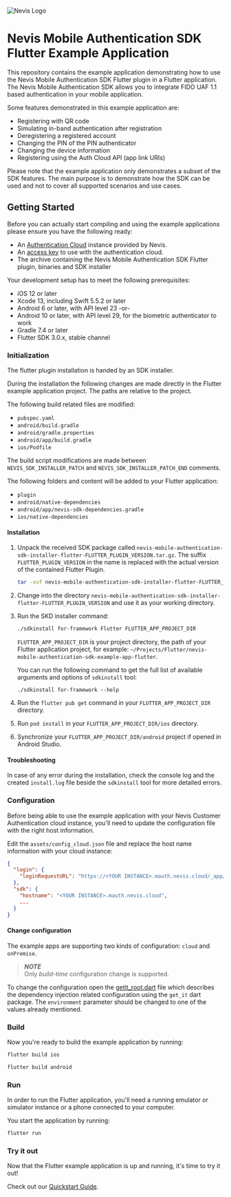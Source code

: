 ![Nevis Logo](https://www.nevis.net/hubfs/Nevis/images/logotype.svg)

# Nevis Mobile Authentication SDK Flutter Example Application

This repository contains the example application demonstrating how to use the Nevis Mobile Authentication SDK Flutter plugin in a Flutter application.
The Nevis Mobile Authentication SDK allows you to integrate FIDO UAF 1.1 based authentication in your mobile application. 

Some features demonstrated in this example application are:

* Registering with QR code
* Simulating in-band authentication after registration
* Deregistering a registered account
* Changing the PIN of the PIN authenticator
* Changing the device information
* Registering using the Auth Cloud API (app link URIs)

Please note that the example application only demonstrates a subset of the SDK features. The main purpose is to demonstrate how the SDK can be used and not to cover all supported scenarios and use cases.

## Getting Started

Before you can actually start compiling and using the example applications please ensure you have the following ready:

* An [Authentication Cloud](https://docs.nevis.net/authcloud/) instance provided by Nevis.
* An [access key](https://docs.nevis.net/authcloud/access-app/access-key) to use with the authentication cloud.
* The archive containing the Nevis Mobile Authentication SDK Flutter plugin, binaries and SDK installer

Your development setup has to meet the following prerequisites:

* iOS 12 or later
* Xcode 13, including Swift 5.5.2 or later
* Android 6 or later, with API level 23 -or-
* Android 10 or later, with API level 29, for the biometric authenticator to work
* Gradle 7.4 or later
* Flutter SDK 3.0.x, stable channel

### Initialization

The flutter plugin installation is handed by an SDK installer.

During the installation the following changes are made directly in the Flutter example application project. The paths are relative to the project.

The following build related files are modified:

- `pubspec.yaml`
- `android/build.gradle`
- `android/gradle.properties`
- `android/app/build.gradle`
- `ios/Podfile`

The build script modifications are made between `NEVIS_SDK_INSTALLER_PATCH` and `NEVIS_SDK_INSTALLER_PATCH_END` comments.

The following folders and content will be added to your Flutter application:

- `plugin`
- `android/native-dependencies`
- `android/app/nevis-sdk-dependencies.gradle`
- `ios/native-dependencies`

#### Installation

1. Unpack the received SDK package called `nevis-mobile-authentication-sdk-installer-flutter-FLUTTER_PLUGIN_VERSION.tar.gz`. The suffix `FLUTTER_PLUGIN_VERSION` in the name is replaced with the actual version of the contained Flutter Plugin.

   ```bash
   tar -xvf nevis-mobile-authentication-sdk-installer-flutter-FLUTTER_PLUGIN_VERSION.tar.gz
   ```

2. Change into the directory `nevis-mobile-authentication-sdk-installer-flutter-FLUTTER_PLUGIN_VERSION` and use it as your working directory.
3. Run the SKD installer command:

   ```bash
   ./sdkinstall for-framework Flutter FLUTTER_APP_PROJECT_DIR
   ```

   `FLUTTER_APP_PROJECT_DIR` is your project directory, the path of your Flutter application project, for example: `~/Projects/Flutter/nevis-mobile-authentication-sdk-example-app-flutter`.

   You can run the following command to get the full list of available arguments and options of `sdkinstall` tool:

   ```shell
   ./sdkinstall for-framework --help
   ```

4. Run the `flutter pub get` command in your `FLUTTER_APP_PROJECT_DIR` directory.
5. Run `pod install` in your `FLUTTER_APP_PROJECT_DIR/ios` directory.
6. Synchronize your `FLUTTER_APP_PROJECT_DIR/android` project if opened in Android Studio.

#### Troubleshooting

In case of any error during the installation, check the console log and the created `install.log` file beside the `sdkinstall` tool for more detailed errors.

### Configuration

Before being able to use the example application with your Nevis Customer Authentication cloud instance, you'll need to update the configuration file with the right host information.

Edit the `assets/config_cloud.json` file and replace the host name information with your cloud instance:

```json
{
  "login": {
    "loginRequestURL": "https://<YOUR INSTANCE>.mauth.nevis.cloud/_app/auth/pwd"
  },
  "sdk": {
    "hostname": "<YOUR INSTANCE>.mauth.nevis.cloud",
    ...
  }
}
```

#### Change configuration

The example apps are supporting two kinds of configuration: `cloud` and `onPremise`.

> **_NOTE_**  
> Only *build-time* configuration change is supported.


To change the configuration open the [getit_root.dart](lib/getit_root.dart) file which describes the dependency injection related configuration using the `get_it` dart package.
The `environment` parameter should be changed to one of the values already mentioned.

### Build

Now you're ready to build the example application by running:

```bash
flutter build ios
```

```bash
flutter build android
```

### Run

In order to run the Flutter application, you'll need a running emulator or simulator instance or a phone connected to your computer.

You start the application by running:

```bash
flutter run
```

### Try it out 

Now that the Flutter example application is up and running, it's time to try it out!

Check out our [Quickstart Guide](https://docs.nevis.net/mobilesdk/quickstart).
